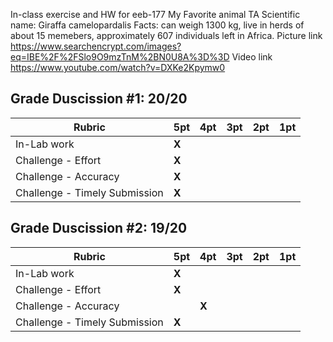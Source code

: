 In-class exercise and HW for eeb-177
My Favorite animal TA
Scientific name: Giraffa camelopardalis
Facts: can weigh 1300 kg, live in herds of about 15 memebers, approximately 607 individuals left in Africa.
Picture link  https://www.searchencrypt.com/images?eq=IBE%2F%2FSlo9O9mzTnM%2BN0U8A%3D%3D
Video link https://www.youtube.com/watch?v=DXKe2Kpymw0

## Grade Duscission #1: 20/20

| **Rubric** | **5pt** | **4pt** | **3pt** | **2pt** | **1pt** |
| --- | ---| --- | --- | --- | --- |
| In-Lab work | **X** | | | |
| Challenge - Effort | **X** | | | |
| Challenge - Accuracy | **X** | | | |
| Challenge - Timely Submission | **X** | | | |


## Grade Duscission #2: 19/20

| **Rubric** | **5pt** | **4pt** | **3pt** | **2pt** | **1pt** |
| --- | ---| --- | --- | --- | --- |
| In-Lab work | **X** | | | |
| Challenge - Effort | **X** | | | |
| Challenge - Accuracy | | **X** | | |
| Challenge - Timely Submission | **X** | | | |
